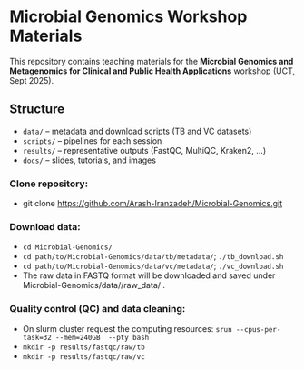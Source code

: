 # Microbial Genomics Workshop Materials

This repository contains teaching materials for the **Microbial Genomics and Metagenomics for Clinical and Public Health Applications** workshop (UCT, Sept 2025).

## Structure
- `data/` – metadata and download scripts (TB and VC datasets)
- `scripts/` – pipelines for each session
- `results/` – representative outputs (FastQC, MultiQC, Kraken2, ...)
- `docs/` – slides, tutorials, and images

### Clone repository:
- git clone https://github.com/Arash-Iranzadeh/Microbial-Genomics.git

### Download data:
 - `cd Microbial-Genomics/`
 - `cd path/to/Microbial-Genomics/data/tb/metadata/`; `./tb_download.sh`
 - `cd path/to/Microbial-Genomics/data/vc/metadata/`; `./vc_download.sh`
 - The raw data in FASTQ format will be downloaded and saved under Microbial-Genomics/data/<tb or vc>/raw_data/ .
   
### Quality control (QC) and data cleaning:
 - On slurm cluster request the computing resources: `srun --cpus-per-task=32 --mem=240GB  --pty bash`
 - `mkdir -p results/fastqc/raw/tb`
 - `mkdir -p results/fastqc/raw/vc`
